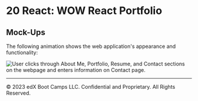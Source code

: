 # 20 React: WOW React Portfolio

## Mock-Ups

The following animation shows the web application's appearance and functionality:

![User clicks through About Me, Portfolio, Resume, and Contact sections on the webpage and enters information on Contact page.](./Assets/20-react-homework-demo-01.gif)

- - -
© 2023 edX Boot Camps LLC. Confidential and Proprietary. All Rights Reserved.